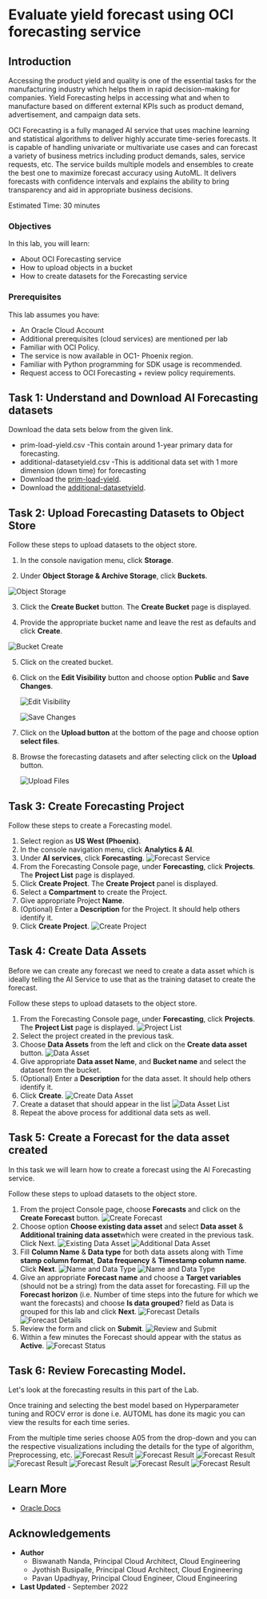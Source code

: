 # Evaluate yield forecast using OCI forecasting service

## Introduction

Accessing the product yield and quality is one of the essential tasks for the manufacturing industry which helps them in rapid decision-making for companies. Yield Forecasting helps in accessing what and when to manufacture based on different external KPIs such as product demand, advertisement, and campaign data sets.

OCI Forecasting is a fully managed AI service that uses machine learning and statistical algorithms to deliver highly accurate time-series forecasts. It is capable of handling univariate or multivariate use cases and can forecast a variety of business metrics including product demands, sales, service requests, etc. The service builds multiple models and ensembles to create the best one to maximize forecast accuracy using AutoML. It delivers forecasts with confidence intervals and explains the ability to bring transparency and aid in appropriate business decisions.

Estimated Time: 30 minutes

### Objectives

In this lab, you will learn:
* About OCI Forecasting service
* How to upload objects in a bucket
* How to create datasets for the Forecasting service

### Prerequisites

This lab assumes you have:
* An Oracle Cloud Account
* Additional prerequisites (cloud services) are mentioned per lab
* Familiar with OCI Policy.
* The service is now available in OC1- Phoenix region.
* Familiar with Python programming for SDK usage is recommended.
* Request access to OCI Forecasting + review policy requirements.




## Task 1: Understand and Download AI Forecasting datasets

Download the data sets below from the given link.

* prim-load-yield.csv         \-This contain around 1-year primary data for forecasting.
* additional-datasetyield.csv \-This is additional data set with 1 more dimension (down time) for forecasting
* Download the [prim-load-yield](files/prim-load-yield.csv).
* Download the [additional-datasetyield](files/additional-datasetyield.csv).


## Task 2: Upload Forecasting Datasets to Object Store
Follow these steps to upload datasets to the object store.

1. In the console navigation menu, click **Storage**.

2. Under **Object Storage & Archive Storage**, click **Buckets**.

  ![Object Storage](images/object-storage.png)

3. Click the **Create Bucket** button. The **Create Bucket** page is displayed.

4. Provide the appropriate bucket name and leave the rest as defaults and click **Create**.

  ![Bucket Create](images/bucket-create.png)

5. Click on the created bucket.

6. Click on the **Edit Visibility** button and choose option **Public** and **Save Changes**.

	![Edit Visibility](images/edit-visibility.png)

	![Save Changes](images/save-edit-visibility.png)

7. Click on the **Upload button** at the bottom of the page and choose option **select files**.

8. Browse the forecasting datasets and after selecting click on the **Upload** button.

	![Upload Files](images/file-upload.png)


## Task 3: Create Forecasting Project
Follow these steps to create a Forecasting model.

1. Select region as **US West (Phoenix)**.
2. In the console navigation menu, click **Analytics & AI**.
3. Under **AI services**, click **Forecasting**.
	![Forecast Service](images/forecasting-service.png)
4. From the Forecasting Console page, under **Forecasting**, click **Projects**.
   The **Project List** page is displayed.
5. Click **Create Project**.
   The **Create Project** panel is displayed.
6. Select a **Compartment** to create the Project.
7. Give appropriate Project **Name**.  
8. (Optional) Enter a **Description** for the Project. It should help others identify it.
9. Click **Create Project**.
	 	![Create Project](images/project-create.png)

## Task 4: Create Data Assets
Before we can create any forecast we need to create a data asset which is ideally telling the AI Service to use that as the training dataset to create the forecast.

Follow these steps to upload datasets to the object store.

1. From the Forecasting Console page, under **Forecasting**, click **Projects**.
   The **Project List** page is displayed.
	 	![Project List](images/project-list.png)
2. Select the project created in the previous task.
3. Choose **Data Assets** from the left and click on the **Create data asset** button.
    ![Data Asset](images/create-data-asset.png)
4. Give appropriate **Data asset Name**, and **Bucket name** and select the dataset from the bucket.  
5. (Optional) Enter a **Description** for the data asset. It should help others identify it.
6. Click **Create**.
   ![Create Data Asset](images/create-dataasset.png)
7. Create a dataset that should appear in the list
   ![Data Asset List](images/data-asset-list.png)
8. Repeat the above process for additional data sets as well.

## Task 5: Create a Forecast for the data asset created

In this task we will learn how to create a forecast using the AI Forecasting service.

Follow these steps to upload datasets to the object store.

1. From the project Console page, choose **Forecasts** and click on the **Create Forecast** button.
  ![Create Forecast](images/forecast-create.png)
2. Choose option **Choose existing data asset** and select **Data asset** & **Additional training data asset**which were created in the previous task. Click Next.
  ![Existing Data Asset](images/existing-data-asset.png)
	![Additional Data Asset](images/additional-data-asset.png)
3. Fill **Column Name** & **Data type** for both data assets along with Time **stamp column format**, **Data frequency** & **Timestamp column name**. Click **Next**.
  ![Name and Data Type](images/column-data-type1.png)
	![Name and Data Type](images/column-data-type2.png)
4. Give an appropriate **Forecast name** and choose a **Target variables** (should not be a string) from the data asset for forecasting. Fill up the **Forecast horizon** (i.e. Number of time steps into the future for which we want the forecasts) and choose **Is data grouped**? field as Data is grouped for this lab and click **Next**.
  ![Forecast Details](images/forecasting-details1.png)
	![Forecast Details](images/forecasting-details2.png)
5. Review the form and click on **Submit**.
  ![Review and Submit](images/review-submit.png)
6. Within a few minutes the Forecast should appear with the status as **Active**.
  ![Forecast Status](images/forecasting-status.png)

## Task 6: Review Forecasting Model.

Let's look at the forecasting results in this part of the Lab.

Once training and selecting the best model based on Hyperparameter tuning and ROCV error is done i.e. AUTOML has done its magic you can view the results for each time series.

From the multiple time series choose A05 from the drop-down and you can the respective visualizations including the details for the type of algorithm, Preprocessing, etc.
![Forecast Result](images/forecasting-result1.png)
![Forecast Result](images/forecasting-result2.png)
![Forecast Result](images/forecasting-result3.png)
![Forecast Result](images/forecasting-result4.png)
![Forecast Result](images/forecasting-result5.png)
![Forecast Result](images/forecasting-result6.png)
![Forecast Result](images/forecasting-result7.png)


## Learn More

* [Oracle Docs](http://docs.oracle.com)


## Acknowledgements
* **Author**
    * Biswanath Nanda, Principal Cloud Architect, Cloud Engineering
    * Jyothish Busipalle, Principal Cloud Architect, Cloud Engineering
    * Pavan Upadhyay, Principal Cloud Engineer, Cloud Engineering
* **Last Updated** - September 2022
